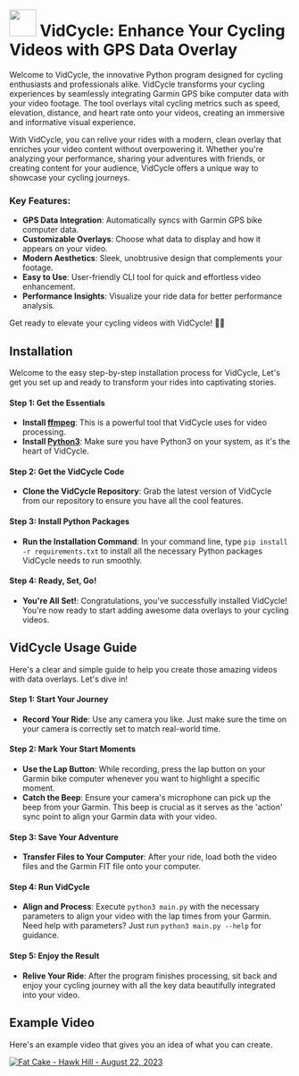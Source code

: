 # <img src="https://raw.githubusercontent.com/isaiahnields/vidcycle/master/logo.png" width="48"> VidCycle: Enhance Your Cycling Videos with GPS Data Overlay

Welcome to VidCycle, the innovative Python program designed for cycling enthusiasts and professionals alike. VidCycle transforms your cycling experiences by seamlessly integrating Garmin GPS bike computer data with your video footage. The tool overlays vital cycling metrics such as speed, elevation, distance, and heart rate onto your videos, creating an immersive and informative visual experience. 

With VidCycle, you can relive your rides with a modern, clean overlay that enriches your video content without overpowering it. Whether you're analyzing your performance, sharing your adventures with friends, or creating content for your audience, VidCycle offers a unique way to showcase your cycling journeys.

### Key Features:
- **GPS Data Integration**: Automatically syncs with Garmin GPS bike computer data.
- **Customizable Overlays**: Choose what data to display and how it appears on your video.
- **Modern Aesthetics**: Sleek, unobtrusive design that complements your footage.
- **Easy to Use**: User-friendly CLI tool for quick and effortless video enhancement.
- **Performance Insights**: Visualize your ride data for better performance analysis.

Get ready to elevate your cycling videos with VidCycle! 🚴💨

## Installation

Welcome to the easy step-by-step installation process for VidCycle, Let's get you set up and ready to transform your rides into captivating stories.

#### Step 1: Get the Essentials
- **Install [ffmpeg](https://ffmpeg.org/)**: This is a powerful tool that VidCycle uses for video processing.
- **Install [Python3](https://www.python.org/downloads/)**: Make sure you have Python3 on your system, as it's the heart of VidCycle.

#### Step 2: Get the VidCycle Code
- **Clone the VidCycle Repository**: Grab the latest version of VidCycle from our repository to ensure you have all the cool features.

#### Step 3: Install Python Packages
- **Run the Installation Command**: In your command line, type `pip install -r requirements.txt` to install all the necessary Python packages VidCycle needs to run smoothly.

#### Step 4: Ready, Set, Go!
- **You're All Set!**: Congratulations, you've successfully installed VidCycle! You're now ready to start adding awesome data overlays to your cycling videos.

## VidCycle Usage Guide

Here's a clear and simple guide to help you create those amazing videos with data overlays. Let's dive in!

#### Step 1: Start Your Journey
- **Record Your Ride**: Use any camera you like. Just make sure the time on your camera is correctly set to match real-world time.

#### Step 2: Mark Your Start Moments
- **Use the Lap Button**: While recording, press the lap button on your Garmin bike computer whenever you want to highlight a specific moment.
- **Catch the Beep**: Ensure your camera's microphone can pick up the beep from your Garmin. This beep is crucial as it serves as the 'action' sync point to align your Garmin data with your video.

#### Step 3: Save Your Adventure
- **Transfer Files to Your Computer**: After your ride, load both the video files and the Garmin FIT file onto your computer.

#### Step 4: Run VidCycle
- **Align and Process**: Execute `python3 main.py` with the necessary parameters to align your video with the lap times from your Garmin. Need help with parameters? Just run `python3 main.py --help` for guidance.

#### Step 5: Enjoy the Result
- **Relive Your Ride**: After the program finishes processing, sit back and enjoy your cycling journey with all the key data beautifully integrated into your video.

## Example Video

Here's an example video that gives you an idea of what you can create.

[![Fat Cake - Hawk Hill - August 22, 2023](https://img.youtube.com/vi/AgSG2Q-ejGk/0.jpg)](https://www.youtube.com/watch?v=AgSG2Q-ejGk)
